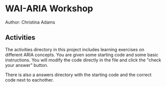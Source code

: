 # WAI-ARIA Workshop
Author: Christina Adams


## Activities
The activities directory in this project includes learning exercises on different ARIA concepts. You are given some starting code and some basic instructions. You will modify the code directly in the file and click the "check your answer" button. 

There is also a answers directory with the starting code and the correct code next to eachother. 



	